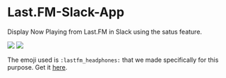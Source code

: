 # Last.FM-Slack-App
Display Now Playing from Last.FM in Slack using the satus feature.

![](https://i.imgur.com/PzTBaUI.png)
![](https://i.imgur.com/lNi2LGf.png)

The emoji used is `:lastfm_headphones:` that we made specifically for this purpose. Get it [here](https://i.imgur.com/GMam75I.png).
